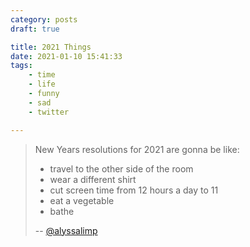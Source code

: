 ```yaml
---
category: posts
draft: true

title: 2021 Things
date: 2021-01-10 15:41:33
tags:
    - time
    - life
    - funny
    - sad
    - twitter

---
```


> New Years resolutions for 2021 are gonna be like:
>
> - travel to the other side of the room
> - wear a different shirt
> - cut screen time from 12 hours a day to 11
> - eat a vegetable
> - bathe
>
> -- [@alyssalimp](https://twitter.com/alyssalimp/status/1328577659878731789)
